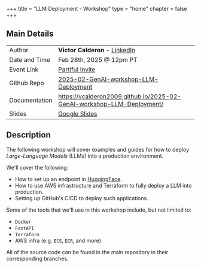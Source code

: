 +++
title = "LLM Deployment - Workshop"
type = "home"
chapter = false
+++

## Main Details

|               |                                                                                                                          |
|---------------|--------------------------------------------------------------------------------------------------------------------------|
| Author        | **Victor Calderon** - [LinkedIn](https://www.linkedin.com/in/vcalderon/)                                                 |
| Date and Time | Feb 28th, 2025 @ 12pm PT                                                                                                 |
| Event Link    | [Partiful Invite](https://partiful.com/e/azs3LLkZ0TPzl89mXE7G)                                                           |
| Github Repo   | [2025-02-GenAI-workshop-LLM-Deployment](https://github.com/vcalderon2009/2025-02-GenAI-workshop-LLM-Deployment)          |
| Documentation | https://vcalderon2009.github.io/2025-02-GenAI-workshop-LLM-Deployment/                                                   |
| Slides        | [Google Slides](https://docs.google.com/presentation/d/1vWKqfVIUt9XfFALTZmrxMgnDlNtTf9Eb7cyaashjTvU/present?usp=sharing) |

## Description

The following workshop will cover examples and guides for how to deploy
*Large-Language Models* (LLMs) into a production environment.

We'll cover the following:


- How to set up an endpoint in [HuggingFace](https://huggingface.co/).
- How to use AWS infrastructure and Terraform to fully deploy a LLM into production.
- Setting up GitHub's CICD to deploy such applications.

Some of the tools that we'll use in this workshop include, but not limited to:
- `Docker`
- `FastAPI`
- `Terraform`
- AWS infra (e.g. `ECS`, `ECR`, and more)

All of the source code can be found in the main repository in their
corresponding branches.
